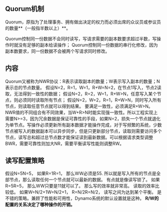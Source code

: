 ## Quorum机制

​Quorum，原指为了处理事务、拥有做出决定的权力而必须出席的众议员或参议员的数量**（一般指半数以上）**。

Quorum控制同一份数据不会同时读写，写请求需要的副本数要求超过半数，写操作时就没有足够的副本给读操作；
Quorum控制同一份数据的串行化修改，因为副本数要求，同一份数据不会被两个写请求同时修改。

## 内容

Quorum又被称为NWR协议：R表示读取副本的数量；W表示写入副本的数量；N表示总的节点数量。 
假设N=2，R=1，W=1，R+W=N=2，在节点1写入，节点2读取，无法得到一致性的数据；
假设N=2，R=2，W=1，R+W>N，任意写入某个节点，则必须同时读取所有节点；
假设N=2，W=2，R=1，R+W>N，同时写入所有节点，则读取任意节点就可以得到结果。
要满足一致性，必须满足R+W>N。NWR值的不同组合有不同效果，当W+R>N时能实现强一致性。所以工程实现上需要N>=3，因为冗余数据是保证可靠性的手段，如果N=2，损失一个节点就退化为单节点。写操作必须更新所有副本数据才能操作完成，对于写频繁的系统，少数节点被写入的数据副本可以异步同步，但是只更新部分节点，读取则需要访问多个节点，读写总和超过总节点数才能保证读到最新数据。可以根据请求类型调整BWR，需要可靠性则加大NR，需要平衡读写性能则调整RW。 


## 读写配置策略

  假设N=5N=5， 如果R=1R=1， 那么WW必须是55. 所以就是写入所有的节点是全部节点，那么读取任何一个节点就可以最新的数据。 有点就是像读写锁了。 
     如果R=5R=5， 那么WW只要是11就可以了。 那么写的效率就非常高。 读取的效率比较低。 
     如果W=N/2+1W=N/2+1， R=N/2R=N/2， 读写之间为达到某个平衡。 是不错的策略。兼顾了性能和可用性，Dynamo系统的默认设置就是这种。 
     **R/W的配置的关系决定了哪种操作的开销。**
